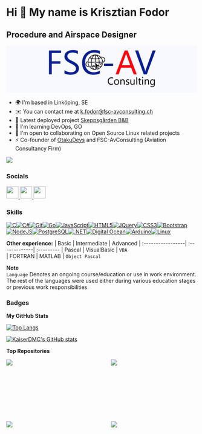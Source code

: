 Hi 👋 My name is Krisztian Fodor
================================

Procedure and Airspace Designer
-------------------------------

<p align="center">
  <img src="Logo_Kris_Banner_kopieren.jpg" alt="Banner FSC-AVC"/>
</p>

*   🌍  I'm based in Linköping, SE
*   ✉️  You can contact me at [k.fodor@fsc-avconsulting.ch](mailto:k.fodor@fsc-avconsulting.ch)
*   🚀  Latest deployed project [Skeppsgården B&B](https://skeppsgardenbb.se)
*   🧠  I'm learning DevOps, GO
*   🤝  I'm open to collaborating on Open Source Linux related projects
*   ⚡  Co-founder of [OtakuDevs](https://otakudevs.net/) and FSC-AvConsulting (Aviation Consultancy Firm)

<a href="https://www.github.com/KaiserDMC" target="_blank" rel="noreferrer"><img src="https://img.shields.io/github/followers/KaiserDMC?logo=github&style=for-the-badge&color=facc15&labelColor=0f172a" /></a>
                  
### Socials
<p align="left"> <a href="https://discord.com/users/kaiserdmc" target="_blank" rel="noreferrer"> <picture> <source media="(prefers-color-scheme: dark)" srcset="undefined" /> <source media="(prefers-color-scheme: light)" srcset="https://raw.githubusercontent.com/danielcranney/readme-generator/main/public/icons/socials/discord.svg" /> <img src="https://raw.githubusercontent.com/danielcranney/readme-generator/main/public/icons/socials/discord.svg" width="32" height="32" /> </picture> </a> <a href="https://www.github.com/KaiserDMC" target="_blank" rel="noreferrer"> <picture> <source media="(prefers-color-scheme: dark)" srcset="https://raw.githubusercontent.com/danielcranney/readme-generator/main/public/icons/socials/github-dark.svg" /> <source media="(prefers-color-scheme: light)" srcset="https://raw.githubusercontent.com/danielcranney/readme-generator/main/public/icons/socials/github.svg" /> <img src="https://raw.githubusercontent.com/danielcranney/readme-generator/main/public/icons/socials/github.svg" width="32" height="32" /> </picture> </a> <a href="https://www.linkedin.com/in/krisztian-fodor-566372a8/" target="_blank" rel="noreferrer"> <picture> <source media="(prefers-color-scheme: dark)" srcset="https://raw.githubusercontent.com/danielcranney/readme-generator/main/public/icons/socials/linkedin-dark.svg" /> <source media="(prefers-color-scheme: light)" srcset="https://raw.githubusercontent.com/danielcranney/readme-generator/main/public/icons/socials/linkedin.svg" /> <img src="https://raw.githubusercontent.com/danielcranney/readme-generator/main/public/icons/socials/linkedin.svg" width="32" height="32" /> </picture> </a></p>

### Skills 
<p align="left">
<a href="https://docs.microsoft.com/en-us/cpp/?view=msvc-170" target="_blank" rel="noreferrer"><img src="https://raw.githubusercontent.com/danielcranney/readme-generator/main/public/icons/skills/c-colored.svg" width="36" height="36" alt="C" /></a><a href="https://docs.microsoft.com/en-us/dotnet/csharp/" target="_blank" rel="noreferrer"><img src="https://raw.githubusercontent.com/danielcranney/readme-generator/main/public/icons/skills/csharp-colored.svg" width="36" height="36" alt="C#" /></a><a href="https://git-scm.com/" target="_blank" rel="noreferrer"><img src="https://raw.githubusercontent.com/danielcranney/readme-generator/main/public/icons/skills/git-colored.svg" width="36" height="36" alt="Git" /></a><a href="https://go.dev/doc/" target="_blank" rel="noreferrer"><img src="https://raw.githubusercontent.com/danielcranney/readme-generator/main/public/icons/skills/go-colored.svg" width="36" height="36" alt="Go" /></a><a href="https://developer.mozilla.org/en-US/docs/Web/JavaScript" target="_blank" rel="noreferrer"><img src="https://raw.githubusercontent.com/danielcranney/readme-generator/main/public/icons/skills/javascript-colored.svg" width="36" height="36" alt="JavaScript" /></a><a href="https://developer.mozilla.org/en-US/docs/Glossary/HTML5" target="_blank" rel="noreferrer"><img src="https://raw.githubusercontent.com/danielcranney/readme-generator/main/public/icons/skills/html5-colored.svg" width="36" height="36" alt="HTML5" /></a><a href="https://jquery.com/" target="_blank" rel="noreferrer"><img src="https://raw.githubusercontent.com/danielcranney/readme-generator/main/public/icons/skills/jquery-colored.svg" width="36" height="36" alt="JQuery" /></a><a href="https://www.w3.org/TR/CSS/#css" target="_blank" rel="noreferrer"><img src="https://raw.githubusercontent.com/danielcranney/readme-generator/main/public/icons/skills/css3-colored.svg" width="36" height="36" alt="CSS3" /></a><a href="https://getbootstrap.com/" target="_blank" rel="noreferrer"><img src="https://raw.githubusercontent.com/danielcranney/readme-generator/main/public/icons/skills/bootstrap-colored.svg" width="36" height="36" alt="Bootstrap" /></a><a href="https://nodejs.org/en/" target="_blank" rel="noreferrer"><img src="https://raw.githubusercontent.com/danielcranney/readme-generator/main/public/icons/skills/nodejs-colored.svg" width="36" height="36" alt="NodeJS" /></a><a href="https://www.postgresql.org/" target="_blank" rel="noreferrer"><img src="https://raw.githubusercontent.com/danielcranney/readme-generator/main/public/icons/skills/postgresql-colored.svg" width="36" height="36" alt="PostgreSQL" /></a><a href="https://dotnet.microsoft.com/en-us/" target="_blank" rel="noreferrer"><img src="https://raw.githubusercontent.com/danielcranney/readme-generator/main/public/icons/skills/dot-net-colored.svg" width="36" height="36" alt=".NET" /></a><a href="https://www.digitalocean.com" target="_blank" rel="noreferrer"><img src="https://raw.githubusercontent.com/danielcranney/readme-generator/main/public/icons/skills/digitalocean-colored.svg" width="36" height="36" alt="Digital Ocean" /></a><a href="https://store.arduino.cc/?gclid=Cj0KCQjw2eilBhCCARIsAG0Pf8uueBifykWcsSS4LPESeGQfxGVKJYnzV7bz471XfknQJy_1VINVWM8aAkLtEALw_wcB" target="_blank" rel="noreferrer"><img src="https://raw.githubusercontent.com/danielcranney/readme-generator/main/public/icons/skills/arduino-colored.svg" width="36" height="36" alt="Arduino" /></a><a href="https://www.linux.org" target="_blank" rel="noreferrer"><img src="https://raw.githubusercontent.com/danielcranney/readme-generator/main/public/icons/skills/linux-colored.svg" width="36" height="36" alt="Linux" /></a>
</p>

**Other experience:** 
| Basic				| Intermediate  | Advanced
| :-----------------| :-------------| :---------
| Pascal			| VisualBasic	| `VBA`		
| FORTRAN			| MATLAB
| `Object Pascal`

**Note**  
`Language` Denotes an ongoing course/education or use in work environment.  
The rest of the languages were used either during various education stages or previous work responsibilities.

### Badges

<b>My GitHub Stats</b>

[![Top Langs](https://readme-stats.clckblog.space/api/top-langs/?username=kaiserdmc&show_icons=true&layout=compact&theme=tokyonight&count_private=true)](https://github.com/anuraghazra/github-readme-stats)

<a href="http://www.github.com/KaiserDMC"><img src="https://github-readme-stats.vercel.app/api?username=KaiserDMC&show_icons=true&hide=&count_private=true&title_color=facc15&text_color=ffffff&icon_color=facc15&bg_color=0f172a&hide_border=true&show_icons=true" alt="KaiserDMC's GitHub stats" /></a>

<b>Top Repositories</b>

<div width="100%" align="center"><a href="https://github.com/KaiserDMC/Software-Engineering---CSharp-Path---SoftUni" align="left"><img align="left" width="45%" src="https://github-readme-stats.vercel.app/api/pin/?username=KaiserDMC&repo=Software-Engineering---CSharp-Path---SoftUni&title_color=facc15&text_color=ffffff&icon_color=facc15&bg_color=0f172a&hide_border=true&locale=en" /></a><a href="https://github.com/KaiserDMC/ZipForJudge" align="right"><img align="right" width="45%" src="https://github-readme-stats.vercel.app/api/pin/?username=KaiserDMC&repo=ZipForJudge&title_color=facc15&text_color=ffffff&icon_color=facc15&bg_color=0f172a&hide_border=true&locale=en" /></a></div><br /><br /><br />

<br /><br /><br /><br /><br />

<div width="100%" align="center"><a href="https://github.com/KaiserDMC/InitialSetupProgramInstaller" align="left"><img align="left" width="45%" src="https://github-readme-stats.vercel.app/api/pin/?username=KaiserDMC&repo=InitialSetupProgramInstaller&title_color=facc15&text_color=ffffff&icon_color=facc15&bg_color=0f172a&hide_border=true&locale=en" /></a><a href="https://github.com/KaiserDMC/Sky-Tracker-App" align="right"><img align="right" width="45%" src="https://github-readme-stats.vercel.app/api/pin/?username=KaiserDMC&repo=Sky-Tracker-App&title_color=facc15&text_color=ffffff&icon_color=facc15&bg_color=0f172a&hide_border=true&locale=en" /></a></div>
